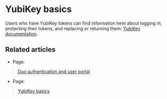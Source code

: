 # YubiKey basics

Users who have YubiKey tokens can find information here about logging
in, protecting their tokens, and replacing or returning them: [YubiKey
documentation](file:////display/RC/YubiKey+authentication+token).

## Related articles

- Page:

> [Duo authentication and user
> portal](file:////display/RC/Duo+authentication+and+user+portal)

- Page:

> [YubiKey basics](file:////display/RC/YubiKey+basics)
